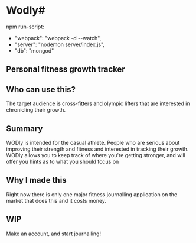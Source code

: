 # Wodly#

<!--
> This material was originally posted [here](http://www.quora.com/What-is-Amazons-approach-to-product-development-and-product-management).
 -->
npm run-script:
* "webpack": "webpack -d --watch",
* "server": "nodemon server/index.js",
* "db": "mongod"
## Personal fitness growth tracker ##

## Who can use this? ##
The target audience is cross-fitters and olympic lifters that are interested in
chronicling their growth.

## Summary ##
WODly is intended for the casual athlete. People who are serious about improving their strength and fitness and interested in tracking their growth.
WODly allows you to keep track of where you're getting stronger, and will offer you hints as to what you should focus on

## Why I made this ##
Right now there is only one major fitness journalling application on the market that does this and it costs money.

## WIP ##
Make an account, and start journalling!
